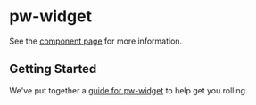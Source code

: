 pw-widget
================

See the [component page](http://jbadeau.github.io/pw-widget) for more information.

## Getting Started

We've put together a [guide for pw-widget](http://www.polymer-project.org/docs/start/reusableelements.html) to help get you rolling.

